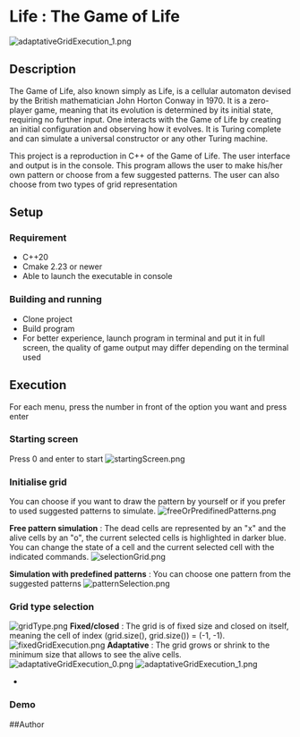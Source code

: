 # Life : The Game of Life

![adaptativeGridExecution_1.png](images/adaptativeGridExecution_1.png)

## Description

The Game of Life, also known simply as Life, is a cellular automaton devised by the British mathematician John Horton
Conway in 1970. It is a zero-player game, meaning that its evolution is determined by its initial state, requiring no
further input. One interacts with the Game of Life by creating an initial configuration and observing how it evolves. It
is Turing complete and can simulate a universal constructor or any other Turing machine.

This project is a reproduction in C++ of the Game of Life. The user interface and output is in the console. This program
allows the user to make his/her own pattern or choose from a few suggested patterns. The user can also choose from two
types of grid representation

## Setup

### Requirement

* C++20
* Cmake 2.23 or newer
* Able to launch the executable in console

### Building and running

* Clone project
* Build program
* For better experience, launch program in terminal and put it in full screen, the quality of game output may differ
  depending on the terminal used

## Execution

For each menu, press the number in front of the option you want and press enter

### Starting screen

Press 0 and enter to start
![startingScreen.png](images/startingScreen.png)

### Initialise grid

You can choose if you want to draw the pattern by yourself or if you prefer to used suggested patterns to simulate.
![freeOrPredifinedPatterns.png](images/freeOrPredifinedPatterns.png)

**Free pattern simulation** : The dead cells are represented by an "x" and the alive cells by an "o", the current
selected cells is highlighted in darker blue. You can change the state of a cell and the current selected cell with the
indicated commands.
![selectionGrid.png](images/selectionGrid.png)

**Simulation with predefined patterns** : You can choose one pattern from the suggested patterns
![patternSelection.png](images/patternSelection.png)

### Grid type selection

![gridType.png](images/gridType.png)
**Fixed/closed** : The grid is of fixed size and closed on itself, meaning the cell of index (grid.size(),
grid.size()) = (-1, -1).
![fixedGridExecution.png](images/fixedGridExecution.png)
**Adaptative** : The grid grows or shrink to the minimum size that allows to see the
alive cells.
![adaptativeGridExecution_0.png](images/adaptativeGridExecution_0.png)
![adaptativeGridExecution_1.png](images/adaptativeGridExecution_1.png)

*

### Demo

##Author

